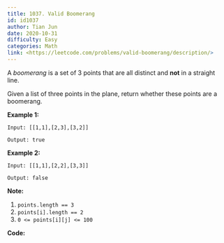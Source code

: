 ```yaml
---
title: 1037. Valid Boomerang
id: id1037
author: Tian Jun
date: 2020-10-31
difficulty: Easy
categories: Math
link: <https://leetcode.com/problems/valid-boomerang/description/>
---
```


A _boomerang_ is a set of 3 points that are all distinct and **not** in a
straight line.

Given a list of three points in the plane, return whether these points are a
boomerang.



**Example 1:**
            
	Input: [[1,1],[2,3],[3,2]]    
	Output: true    

**Example 2:**
            
	Input: [[1,1],[2,2],[3,3]]    
	Output: false



**Note:**

  1. `points.length == 3`
  2. `points[i].length == 2`
  3. `0 <= points[i][j] <= 100`




**Code:**
